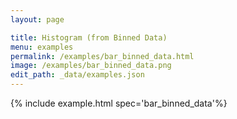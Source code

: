 ```yaml
---
layout: page

title: Histogram (from Binned Data)
menu: examples
permalink: /examples/bar_binned_data.html
image: /examples/bar_binned_data.png
edit_path: _data/examples.json
---
```




{% include example.html spec='bar_binned_data'%}
